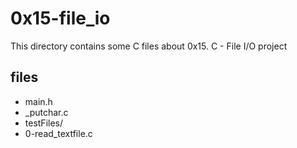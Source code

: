 # 0x15-file_io

This directory contains some C files about 0x15. C - File I/O project

## files

* main.h
* \_putchar.c
* testFiles/
* 0-read_textfile.c
